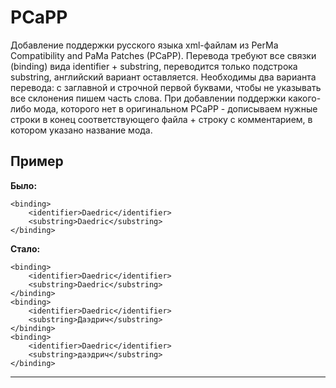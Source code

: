 PCaPP
=====
Добавление поддержки русского языка xml-файлам из PerMa Compatibility and PaMa Patches (PCaPP).
Перевода требуют все связки (binding) вида identifier + substring, переводится только подстрока substring, английский вариант оставляется. Необходимы два варианта перевода: с заглавной и строчной первой буквами, чтобы не указывать все склонения пишем часть слова. При добавлении поддержки какого-либо мода, которого нет в оригинальном PCaPP - дописываем нужные строки в конец соответствующего файла + строку с комментарием, в котором указано название мода.

Пример
------

**Было:**

    <binding>
		<identifier>Daedric</identifier>
		<substring>Daedric</substring>
	</binding>

**Стало:**

    <binding>
		<identifier>Daedric</identifier>
		<substring>Daedric</substring>
	</binding>
	<binding>
		<identifier>Daedric</identifier>
		<substring>Даэдрич</substring>
	</binding>
	<binding>
		<identifier>Daedric</identifier>
		<substring>даэдрич</substring>
	</binding>


----------
